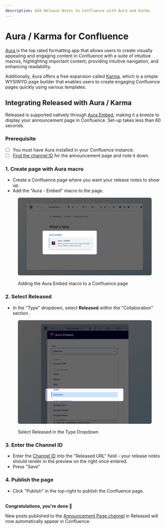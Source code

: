 ```yaml
---
description: Add Release Notes to Confluence with Aura and Karma
---
```


# Aura / Karma for Confluence

[Aura ](https://marketplace.atlassian.com/apps/1221974/aura-content-formatting-macros-tabs-miro-figma-google-html?hosting=cloud\&tab=overview)is the top rated formatting app that allows users to create visually appealing and engaging content in Confluence with a suite of intuitive macros, highlighting important content, providing intuitive navigation, and enhancing readability.

Additionally, Aura offers a free expansion called [Karma](https://marketplace.atlassian.com/apps/1228839/karma-confluence-page-builder-content-formatting-free?hosting=cloud\&tab=overview), which is a simple WYSIWYG page builder that enables users to create engaging Confluence pages quickly using various templates.

## Integrating Released with Aura / Karma

Released is supported natively through [Aura Embed](https://appanvil.atlassian.net/wiki/spaces/AC/pages/2763784238/Aura+Embed+Cloud), making it a breeze to display your announcement page in Confluence. Set-up takes less than 60 seconds.

### Prerequisite&#x20;

* [ ] You must have Aura installed in your Confluence instance.&#x20;
* [ ] [Find the channel ID](../../getting-started/setup-guide/finding-the-channel-id.md) for the announcement page and note it down.&#x20;

### 1. Create page with Aura macro

* Create a Confluence page where you want your release notes to show up.&#x20;
* Add the "Aura - Embed" macro to the page.&#x20;

<figure><img src="../../.gitbook/assets/Aura Embed.png" alt=""><figcaption><p>Adding the Aura Embed macro to a Confluence page</p></figcaption></figure>

### 2. Select Released

* In the "Type" dropdown, select **Released** within the "Collaboration" section.

<figure><img src="../../.gitbook/assets/Aura Type Select.png" alt=""><figcaption><p>Select Released in the Type Dropdown</p></figcaption></figure>

### 3. Enter the Channel ID

* Enter the [Channel ID](../../getting-started/setup-guide/finding-the-channel-id.md) into the "Released URL" field - your release notes should render in the preview on the right once entered.&#x20;
* Press "Save"

### 4. Publish the page

* Click "Publish" in the top-right to publish the Confluence page.&#x20;

\
**Congratulations, you're done 🎉**

New posts published to the [Announcement Page channel](../changelog/publishing.md#announcement-page) in Released will now automatically appear in Confluence.&#x20;

